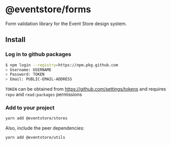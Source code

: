 # @eventstore/forms

Form validation library for the Event Store design system.

## Install

### Log in to github packages

```sh
$ npm login --registry=https://npm.pkg.github.com
> Username: USERNAME
> Password: TOKEN
> Email: PUBLIC-EMAIL-ADDRESS
```

`TOKEN` can be obtained from https://github.com/settings/tokens and requires `repo` and `read:packages` permissions

### Add to your project

```sh
yarn add @eventstore/stores
```

Also, include the peer dependencies:

```sh
yarn add @eventstore/utils
```

